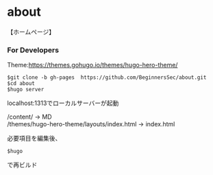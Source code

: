 # about
【ホームページ】

### For Developers
Theme:https://themes.gohugo.io/themes/hugo-hero-theme/
```
$git clone -b gh-pages  https://github.com/BeginnersSec/about.git
$cd about
$hugo server
```
localhost:1313でローカルサーバーが起動

/content/ -> MD<br>
/themes/hugo-hero-theme/layouts/index.html -> index.html<br>

必要項目を編集後、
```
$hugo
```
で再ビルド
